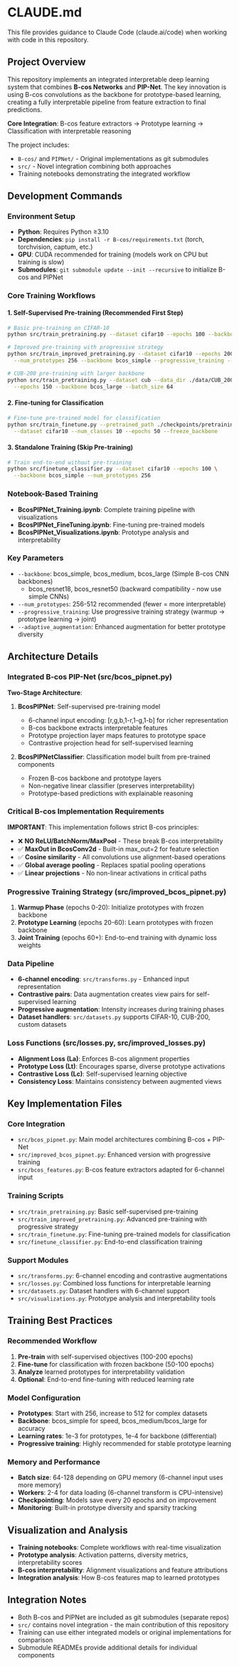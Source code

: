 # CLAUDE.md

This file provides guidance to Claude Code (claude.ai/code) when working with code in this repository.

## Project Overview

This repository implements an integrated interpretable deep learning system that combines **B-cos Networks** and **PIP-Net**. The key innovation is using B-cos convolutions as the backbone for prototype-based learning, creating a fully interpretable pipeline from feature extraction to final predictions.

**Core Integration**: B-cos feature extractors → Prototype learning → Classification with interpretable reasoning

The project includes:
- `B-cos/` and `PIPNet/` - Original implementations as git submodules  
- `src/` - Novel integration combining both approaches
- Training notebooks demonstrating the integrated workflow

## Development Commands

### Environment Setup
- **Python**: Requires Python ≥3.10
- **Dependencies**: `pip install -r B-cos/requirements.txt` (torch, torchvision, captum, etc.)
- **GPU**: CUDA recommended for training (models work on CPU but training is slow)
- **Submodules**: `git submodule update --init --recursive` to initialize B-cos and PIPNet

### Core Training Workflows

#### 1. Self-Supervised Pre-training (Recommended First Step)
```bash
# Basic pre-training on CIFAR-10
python src/train_pretraining.py --dataset cifar10 --epochs 100 --backbone bcos_simple

# Improved pre-training with progressive strategy
python src/train_improved_pretraining.py --dataset cifar10 --epochs 200 \
  --num_prototypes 256 --backbone bcos_simple --progressive_training --adaptive_augmentation

# CUB-200 pre-training with larger backbone
python src/train_pretraining.py --dataset cub --data_dir ./data/CUB_200_2011 \
  --epochs 150 --backbone bcos_large --batch_size 64
```

#### 2. Fine-tuning for Classification
```bash
# Fine-tune pre-trained model for classification
python src/train_finetune.py --pretrained_path ./checkpoints/pretraining/final_model.pth \
  --dataset cifar10 --num_classes 10 --epochs 50 --freeze_backbone
```

#### 3. Standalone Training (Skip Pre-training)
```bash
# Train end-to-end without pre-training
python src/finetune_classifier.py --dataset cifar10 --epochs 100 \
  --backbone bcos_simple --num_prototypes 256
```

### Notebook-Based Training
- **BcosPIPNet_Training.ipynb**: Complete training pipeline with visualizations
- **BcosPIPNet_FineTuning.ipynb**: Fine-tuning pre-trained models  
- **BcosPIPNet_Visualizations.ipynb**: Prototype analysis and interpretability

### Key Parameters
- `--backbone`: bcos_simple, bcos_medium, bcos_large (Simple B-cos CNN backbones)
  - bcos_resnet18, bcos_resnet50 (backward compatibility - now use simple CNNs)
- `--num_prototypes`: 256-512 recommended (fewer = more interpretable)
- `--progressive_training`: Use progressive training strategy (warmup → prototype learning → joint)
- `--adaptive_augmentation`: Enhanced augmentation for better prototype diversity

## Architecture Details

### Integrated B-cos PIP-Net (src/bcos_pipnet.py)

**Two-Stage Architecture**:
1. **BcosPIPNet**: Self-supervised pre-training model
   - 6-channel input encoding: [r,g,b,1-r,1-g,1-b] for richer representation
   - B-cos backbone extracts interpretable features
   - Prototype projection layer maps features to prototype space
   - Contrastive projection head for self-supervised learning

2. **BcosPIPNetClassifier**: Classification model built from pre-trained components
   - Frozen B-cos backbone and prototype layers
   - Non-negative linear classifier (preserves interpretability)
   - Prototype-based predictions with explainable reasoning

### Critical B-cos Implementation Requirements
**IMPORTANT**: This implementation follows strict B-cos principles:
- ❌ **NO ReLU/BatchNorm/MaxPool** - These break B-cos interpretability  
- ✅ **MaxOut in BcosConv2d** - Built-in max_out=2 for feature selection
- ✅ **Cosine similarity** - All convolutions use alignment-based operations
- ✅ **Global average pooling** - Replaces spatial pooling operations
- ✅ **Linear projections** - No non-linear activations in critical paths

### Progressive Training Strategy (src/improved_bcos_pipnet.py)
1. **Warmup Phase** (epochs 0-20): Initialize prototypes with frozen backbone
2. **Prototype Learning** (epochs 20-60): Learn prototypes with frozen backbone  
3. **Joint Training** (epochs 60+): End-to-end training with dynamic loss weights

### Data Pipeline
- **6-channel encoding**: `src/transforms.py` - Enhanced input representation
- **Contrastive pairs**: Data augmentation creates view pairs for self-supervised learning
- **Progressive augmentation**: Intensity increases during training phases
- **Dataset handlers**: `src/datasets.py` supports CIFAR-10, CUB-200, custom datasets

### Loss Functions (src/losses.py, src/improved_losses.py)
- **Alignment Loss (La)**: Enforces B-cos alignment properties
- **Prototype Loss (Lt)**: Encourages sparse, diverse prototype activations
- **Contrastive Loss (Lc)**: Self-supervised learning objective
- **Consistency Loss**: Maintains consistency between augmented views

## Key Implementation Files

### Core Integration
- `src/bcos_pipnet.py`: Main model architectures combining B-cos + PIP-Net
- `src/improved_bcos_pipnet.py`: Enhanced version with progressive training
- `src/bcos_features.py`: B-cos feature extractors adapted for 6-channel input

### Training Scripts  
- `src/train_pretraining.py`: Basic self-supervised pre-training
- `src/train_improved_pretraining.py`: Advanced pre-training with progressive strategy
- `src/train_finetune.py`: Fine-tuning pre-trained models for classification
- `src/finetune_classifier.py`: End-to-end classification training

### Support Modules
- `src/transforms.py`: 6-channel encoding and contrastive augmentations
- `src/losses.py`: Combined loss functions for interpretable learning
- `src/datasets.py`: Dataset handlers with 6-channel support
- `src/visualizations.py`: Prototype analysis and interpretability tools

## Training Best Practices

### Recommended Workflow
1. **Pre-train** with self-supervised objectives (100-200 epochs)
2. **Fine-tune** for classification with frozen backbone (50-100 epochs)
3. **Analyze** learned prototypes for interpretability validation
4. **Optional**: End-to-end fine-tuning with reduced learning rate

### Model Configuration
- **Prototypes**: Start with 256, increase to 512 for complex datasets
- **Backbone**: bcos_simple for speed, bcos_medium/bcos_large for accuracy
- **Learning rates**: 1e-3 for prototypes, 1e-4 for backbone (differential)
- **Progressive training**: Highly recommended for stable prototype learning

### Memory and Performance
- **Batch size**: 64-128 depending on GPU memory (6-channel input uses more memory)
- **Workers**: 2-4 for data loading (6-channel transform is CPU-intensive)
- **Checkpointing**: Models save every 20 epochs and on improvement
- **Monitoring**: Built-in prototype diversity and sparsity tracking

## Visualization and Analysis
- **Training notebooks**: Complete workflows with real-time visualization
- **Prototype analysis**: Activation patterns, diversity metrics, interpretability scores
- **B-cos interpretability**: Alignment visualizations and feature attributions  
- **Integration analysis**: How B-cos features map to learned prototypes

## Integration Notes
- Both B-cos and PIPNet are included as git submodules (separate repos)
- `src/` contains novel integration - the main contribution of this repository
- Training can use either integrated models or original implementations for comparison
- Submodule READMEs provide additional details for individual components